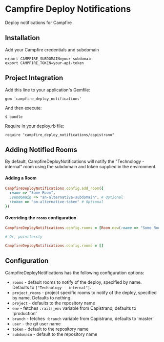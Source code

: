 # Campfire Deploy Notifications

Deploy notifications for Campfire

## Installation

Add your Campfire credentials and subdomain

    export CAMPFIRE_SUBDOMAIN=your-subdomain
    export CAMPFIRE_TOKEN=your-api-token

## Project Integration

Add this line to your application's Gemfile:

    gem 'campfire_deploy_notifications'

And then execute:

    $ bundle

Require in your deploy.rb file:

    require "campfire_deploy_notifications/capistrano"

## Adding Notified Rooms

By default, CampfireDeployNotifications will notify the "Technology - internal" room using the subdomain and token supplied in the environment.

#### Adding a Room

```Ruby
CampfireDeployNotifications.config.add_room({
  :name => "Some Room",
  :subdomain => "an-alternative-subdomain", # Optional
  :token => "an-alternative-token" # Optional
})
```

#### Overriding the `rooms` configuration
```Ruby
CampfireDeployNotifications.config.rooms = [Room.new(:name => "Some Room")]

# Or, pointlessly

CampfireDeployNotifications.config.rooms = []
```

## Configuration

CampfireDeployNotifications has the following configuration options:
- `rooms` - default rooms to notify of the deploy, specified by name.  Defaults to `["Technology - internal"]`.
- `project_rooms` - project specific rooms to notify of the deploy, specified by name.  Defaults to nothing.
- `project` - defaults to the repository name
- `env` - fetches `:rails_env` variable from Capistrano, defaults to 'production'
- `branch` - fetches `:branch` variable from Capistrano, defaults to 'master'
- `user` - the git user name
- `token` - default to the repository name
- `subdomain` - default to the repository name

